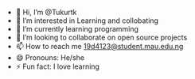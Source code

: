 - 👋 Hi, I’m @Tukurtk
- 👀 I’m interested in Learning and collobating 
- 🌱 I’m currently learning programming 
- 💞️ I’m looking to collaborate on open source projects
- 📫 How to reach me 19d4123@student.mau.edu.ng
- 😄 Pronouns: He/she
- ⚡ Fun fact: I love learning 

<!---
Tukurtk/Tukurtk is a ✨ special ✨ repository because its `README.md` (this file) appears on your GitHub profile.
You can click the Preview link to take a look at your changes.
--->
